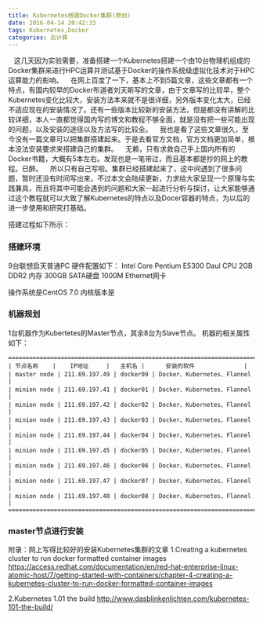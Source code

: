 ```yaml
---
title: Kubernetes搭建Docker集群(原创)
date: 2016-04-14 20:42:33
tags: Kubernetes,Docker
categories: 云计算
---
```


&#160; &#160;这几天因为实验需要，准备搭建一个Kubernetes搭建一个由10台物理机组成的Docker集群来进行HPC运算并测试基于Docker的操作系统级虚拟化技术对于HPC运算能力的影响。
&#160; &#160;在网上百度了一下，基本上不到5篇文章，这些文章都有一个特点，有国内较早的Docker布道者刘天斯写的文章，由于文章写的比较早，整个Kubernetes变化比较大，安装方法本来就不是很详细，另外版本变化太大，已经不适应现在的安装情况了。还有一些版本比较新的安装方法，但是都没有讲解的比较详细，本人一直都觉得国内写的博文和教程不够全面，就是没有把一些可能出现的问题，以及安装的途径以及方法写的比较全。
&#160; &#160;我也是看了这些文章很久，至今没有一篇文章可以把集群搭建起来。于是去看官方文档，官方文档更加简单，根本没法安装要求来搭建自己的集群。
 &#160; &#160;无赖，只有求救自己手上国内所有的Docker书籍，大概有5本左右。发现也是一笔带过，而且基本都是抄的网上的教程。已醉。
&#160; &#160;所以只有自己写啦。集群已经搭建起来了，这中间遇到了很多问题，暂时还没有时间写出来，不过本文会陆续更新，力求给大家呈现一个原理与实践兼具，而且将其中可能会遇到的问题和大家一起进行分析与探讨，让大家能够通过这个教程就可以大致了解Kubernetes的特点以及Docer容器的特点，为以后的进一步使用和研究打基础。
<!-- more -->
搭建过程如下所示：
### 搭建环境
9台联想启天普通PC
硬件配置如下：
Intel Core Pentium E5300 Daul CPU
2GB DDR2 内存
300GB SATA硬盘
1000M Ethernet网卡

操作系统是CentOS 7.0
内核版本是

### 机器规划
1台机器作为Kubertetes的Master节点，其余8台为Slave节点。
机器的相关属性如下：
```
========================================================================
| 节点名称    |    IP地址     |   主机名 |      安装的软件              |
| master node | 211.69.197.49 | docker09 | Docker、Kubernetes、Flannel	|
| minion node | 211.69.197.41 | docker01 | Docker、Kubernetes、Flannel	|
| minion node | 211.69.197.42 | docker02 | Docker、Kubernetes、Flannel	|
| minion node | 211.69.197.43 | docker03 | Docker、Kubernetes、Flannel	|
| minion node | 211.69.197.44 | docker04 | Docker、Kubernetes、Flannel	|
| minion node | 211.69.197.45 | docker05 | Docker、Kubernetes、Flannel	|
| minion node | 211.69.197.46 | docker06 | Docker、Kubernetes、Flannel	|
| minion node | 211.69.197.47 | docker07 | Docker、Kubernetes、Flannel	|
| minion node | 211.69.197.48 | docker08 | Docker、Kubernetes、Flannel	|
========================================================================
```
### master节点进行安装


附录：网上写得比较好的安装Kubernetes集群的文章
1.Creating a kubernetes cluster to run docker formatted container images
	 https://access.redhat.com/documentation/en/red-hat-enterprise-linux-atomic-host/7/getting-started-with-containers/chapter-4-creating-a-kubernetes-cluster-to-run-docker-formatted-container-images
 
2.Kubernetes 1.01 the build
	http://www.dasblinkenlichten.com/kubernetes-101-the-build/

